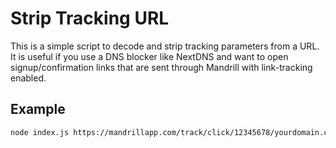 # Strip Tracking URL

This is a simple script to decode and strip tracking parameters from a URL. It is useful if you use a DNS blocker like NextDNS and want to open signup/confirmation links that are sent through Mandrill with link-tracking enabled.

## Example

```bash
node index.js https://mandrillapp.com/track/click/12345678/yourdomain.com?p=eyJzIjoiYXJlYV9pZCIsImkiOiIyMzQ1MjIwIiwidiI6MSwicCI6IntcInVcIjpcImh0dHBzOlxcXC9cXFwvYXJlYS5kZ
```
